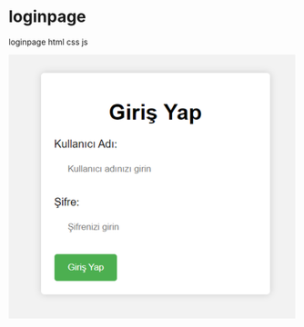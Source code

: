 # loginpage
loginpage html css js



![Alt text](https://github.com/megalacugalabayt/loginpage/blob/2266dac40defaef6d267ace21c21dbbbab1cc1ba/loginpage/login.jpg?raw=true "Title")
